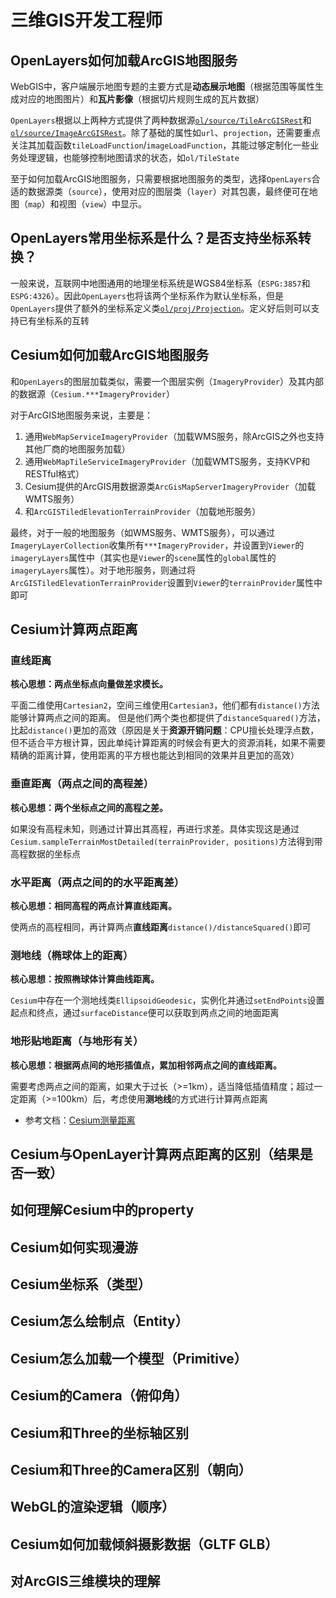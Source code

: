 # 三维GIS开发工程师

## OpenLayers如何加载ArcGIS地图服务

WebGIS中，客户端展示地图专题的主要方式是**动态展示地图**（根据范围等属性生成对应的地图图片）和**瓦片影像**（根据切片规则生成的瓦片数据）

`OpenLayers`根据以上两种方式提供了两种数据源[`ol/source/TileArcGISRest`](https://openlayers.org/en/latest/apidoc/module-ol_source_ImageArcGISRest-ImageArcGISRest.html)和[`ol/source/ImageArcGISRest`](https://openlayers.org/en/latest/apidoc/module-ol_source_Image-ImageSource.html)。除了基础的属性如`url`、`projection`，还需要重点关注其加载函数`tileLoadFunction`/`imageLoadFunction`，其能过够定制化一些业务处理逻辑，也能够控制地图请求的状态，如`ol/TileState`

至于如何加载ArcGIS地图服务，只需要根据地图服务的类型，选择`OpenLayers`合适的数据源类（`source`），使用对应的图层类（`layer`）对其包裹，最终便可在地图（`map`）和视图（`view`）中显示。

## OpenLayers常用坐标系是什么？是否支持坐标系转换？

一般来说，互联网中地图通用的地理坐标系统是WGS84坐标系（`ESPG:3857`和`ESPG:4326`）。因此`OpenLayers`也将该两个坐标系作为默认坐标系，但是`OpenLayers`提供了额外的坐标系定义类[`ol/proj/Projection`](https://openlayers.org/en/latest/apidoc/module-ol_proj_Projection-Projection.html)。定义好后则可以支持已有坐标系的互转

## Cesium如何加载ArcGIS地图服务

和`OpenLayers`的图层加载类似，需要一个图层实例（`ImageryProvider`）及其内部的数据源（`Cesium.***ImageryProvider`）

对于ArcGIS地图服务来说，主要是：

1. 通用`WebMapServiceImageryProvider`（加载WMS服务，除ArcGIS之外也支持其他厂商的地图服务加载）
2. 通用`WebMapTileServiceImageryProvider`（加载WMTS服务，支持KVP和RESTful格式）
3. Cesium提供的ArcGIS用数据源类`ArcGisMapServerImageryProvider`（加载WMTS服务）
4. 和`ArcGISTiledElevationTerrainProvider`（加载地形服务）

最终，对于一般的地图服务（如WMS服务、WMTS服务），可以通过`ImageryLayerCollection`收集所有`***ImageryProvider`，并设置到`Viewer`的`imageryLayers`属性中（其实也是`Viewer`的`scene`属性的`global`属性的`imageryLayers`属性）。对于地形服务，则通过将`ArcGISTiledElevationTerrainProvider`设置到`Viewer`的`terrainProvider`属性中即可

## Cesium计算两点距离

### 直线距离

  **核心思想：两点坐标点向量做差求模长。**

  平面二维使用`Cartesian2`，空间三维使用`Cartesian3`，他们都有`distance()`方法能够计算两点之间的距离。
  但是他们两个类也都提供了`distanceSquared()`方法，比起`distance()`更加的高效（原因是关于**资源开销问题**：CPU擅长处理浮点数，但不适合平方根计算，因此单纯计算距离的时候会有更大的资源消耗，如果不需要精确的距离计算，使用距离的平方根也能达到相同的效果并且更加的高效）

### 垂直距离（两点之间的高程差）

  **核心思想：两个坐标点之间的高程之差。**
  
  如果没有高程未知，则通过计算出其高程，再进行求差。具体实现这是通过`Cesium.sampleTerrainMostDetailed(terrainProvider, positions)`方法得到带高程数据的坐标点

### 水平距离（两点之间的的水平距离差）

  **核心思想：相同高程的两点计算直线距离。**

  使两点的高程相同，再计算两点**直线距离**`distance()/distanceSquared()`即可

### 测地线（椭球体上的距离）

  **核心思想：按照椭球体计算曲线距离。**

  `Cesium`中存在一个测地线类`EllipsoidGeodesic`，实例化并通过`setEndPoints`设置起点和终点，通过`surfaceDistance`便可以获取到两点之间的地面距离

### 地形贴地距离（与地形有关）

  **核心思想：根据两点间的地形插值点，累加相邻两点之间的直线距离。**

  需要考虑两点之间的距离，如果大于过长（>=1km），适当降低插值精度；超过一定距离（>=100km）后，考虑使用**测地线**的方式进行计算两点距离

- 参考文档：[Cesium测量距离](https://www.jianshu.com/p/a8d4123c03ef)

## Cesium与OpenLayer计算两点距离的区别（结果是否一致）

## 如何理解Cesium中的property

## Cesium如何实现漫游

## Cesium坐标系（类型）

## Cesium怎么绘制点（Entity）

## Cesium怎么加载一个模型（Primitive）

## Cesium的Camera（俯仰角）

## Cesium和Three的坐标轴区别

## Cesium和Three的Camera区别（朝向）

## WebGL的渲染逻辑（顺序）

## Cesium如何加载倾斜摄影数据（GLTF GLB）

## 对ArcGIS三维模块的理解
